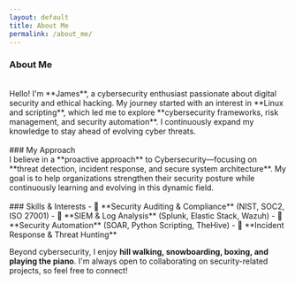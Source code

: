 ```yaml
---
layout: default
title: About Me
permalink: /about_me/
---
```


### About Me
<br>
Hello! I'm **James**, a cybersecurity enthusiast passionate about digital security and ethical hacking. My journey started with an interest in **Linux and scripting**, which led me to explore **cybersecurity frameworks, risk management, and security automation**. I continuously expand my knowledge to stay ahead of evolving cyber threats.
<br><br>
### My Approach
<br>
I believe in a **proactive approach** to Cybersecurity—focusing on **threat detection, incident response, and secure system architecture**. My goal is to help organizations strengthen their security posture while continuously learning and evolving in this dynamic field.
<br><br>
### Skills & Interests  
- 🔹 **Security Auditing & Compliance** (NIST, SOC2, ISO 27001)  
- 🔹 **SIEM & Log Analysis** (Splunk, Elastic Stack, Wazuh)  
- 🔹 **Security Automation** (SOAR, Python Scripting, TheHive)  
- 🔹 **Incident Response & Threat Hunting**  
<br>
 
Beyond cybersecurity, I enjoy **hill walking, snowboarding, boxing, and playing the piano**. I'm always open to collaborating on security-related projects, so feel free to connect!





